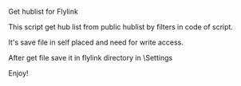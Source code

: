 Get hublist for Flylink

This script get hub list from public hublist by filters in code of script.

It's save file in self placed and need for write access. 

After get file save it in flylink directory in \Settings

Enjoy!
